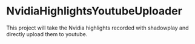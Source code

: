 # NvidiaHighlightsYoutubeUploader
This project will take the Nvidia highlights recorded with shadowplay and directly upload them to youtube.
